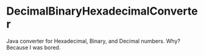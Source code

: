 # DecimalBinaryHexadecimalConverter
Java converter for Hexadecimal, Binary, and Decimal numbers. Why? Because I was bored.
